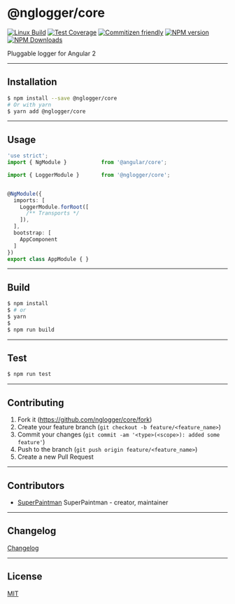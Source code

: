 # @nglogger/core

[![Linux Build][travis-image]][travis-url]
[![Test Coverage][coveralls-image]][coveralls-url]
[![Commitizen friendly][commitizen-image]][commitizen-url]
[![NPM version][npm-v-image]][npm-url]
[![NPM Downloads][npm-dm-image]][npm-url]


Pluggable logger for Angular 2


--------------------------------------------------------------------------------


## Installation

```sh
$ npm install --save @nglogger/core
# Or with yarn
$ yarn add @nglogger/core
```


--------------------------------------------------------------------------------


## Usage

```ts
'use strict';
import { NgModule }           from '@angular/core';

import { LoggerModule }       from '@nglogger/core';


@NgModule({
  imports: [
    LoggerModule.forRoot([
      /** Transports */
    ]),
  ],
  bootstrap: [
    AppComponent
  ]
})
export class AppModule { }
```

--------------------------------------------------------------------------------


## Build

```sh
$ npm install
$ # or
$ yarn
$
$ npm run build
```


--------------------------------------------------------------------------------

## Test

```sh
$ npm run test
```


--------------------------------------------------------------------------------

## Contributing

1. Fork it (<https://github.com/nglogger/core/fork>)
2. Create your feature branch (`git checkout -b feature/<feature_name>`)
3. Commit your changes (`git commit -am '<type>(<scope>): added some feature'`)
4. Push to the branch (`git push origin feature/<feature_name>`)
5. Create a new Pull Request


--------------------------------------------------------------------------------

## Contributors

- [SuperPaintman](https://github.com/SuperPaintman) SuperPaintman - creator, maintainer


--------------------------------------------------------------------------------

## Changelog
[Changelog][changelog-url]


--------------------------------------------------------------------------------

## License

[MIT][license-url]


[license-url]: https://raw.githubusercontent.com/nglogger/core/master/LICENSE
[changelog-url]: https://raw.githubusercontent.com/nglogger/core/master/CHANGELOG.md
[npm-url]: https://www.npmjs.com/package/@nglogger/core
[npm-v-image]: https://img.shields.io/npm/v/@nglogger/core.svg
[npm-dm-image]: https://img.shields.io/npm/dm/@nglogger/core.svg
[travis-image]: https://img.shields.io/travis/nglogger/core/master.svg?label=linux
[travis-url]: https://travis-ci.org/nglogger/core
[coveralls-image]: https://img.shields.io/coveralls/nglogger/core/master.svg
[coveralls-url]: https://coveralls.io/r/nglogger/core?branch=master
[commitizen-image]: https://img.shields.io/badge/commitizen-friendly-brightgreen.svg
[commitizen-url]: https://commitizen.github.io/cz-cli/

